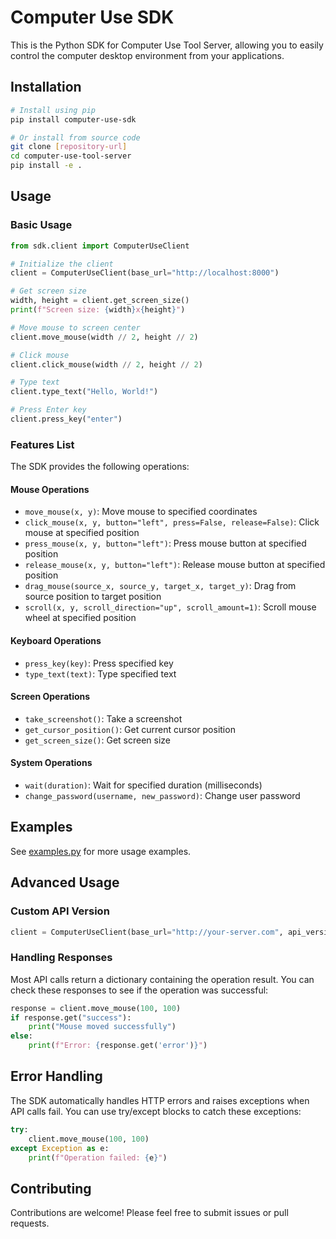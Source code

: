 # Computer Use SDK

This is the Python SDK for Computer Use Tool Server, allowing you to easily control the computer desktop environment from your applications.

## Installation

```bash
# Install using pip
pip install computer-use-sdk

# Or install from source code
git clone [repository-url]
cd computer-use-tool-server
pip install -e .
```

## Usage

### Basic Usage

```python
from sdk.client import ComputerUseClient

# Initialize the client
client = ComputerUseClient(base_url="http://localhost:8000")

# Get screen size
width, height = client.get_screen_size()
print(f"Screen size: {width}x{height}")

# Move mouse to screen center
client.move_mouse(width // 2, height // 2)

# Click mouse
client.click_mouse(width // 2, height // 2)

# Type text
client.type_text("Hello, World!")

# Press Enter key
client.press_key("enter")
```

### Features List

The SDK provides the following operations:

#### Mouse Operations
- `move_mouse(x, y)`: Move mouse to specified coordinates
- `click_mouse(x, y, button="left", press=False, release=False)`: Click mouse at specified position
- `press_mouse(x, y, button="left")`: Press mouse button at specified position
- `release_mouse(x, y, button="left")`: Release mouse button at specified position
- `drag_mouse(source_x, source_y, target_x, target_y)`: Drag from source position to target position
- `scroll(x, y, scroll_direction="up", scroll_amount=1)`: Scroll mouse wheel at specified position

#### Keyboard Operations
- `press_key(key)`: Press specified key
- `type_text(text)`: Type specified text

#### Screen Operations
- `take_screenshot()`: Take a screenshot
- `get_cursor_position()`: Get current cursor position
- `get_screen_size()`: Get screen size

#### System Operations
- `wait(duration)`: Wait for specified duration (milliseconds)
- `change_password(username, new_password)`: Change user password

## Examples

See [examples.py](examples.py) for more usage examples.

## Advanced Usage

### Custom API Version

```python
client = ComputerUseClient(base_url="http://your-server.com", api_version="2020-04-01")
```

### Handling Responses

Most API calls return a dictionary containing the operation result. You can check these responses to see if the operation was successful:

```python
response = client.move_mouse(100, 100)
if response.get("success"):
    print("Mouse moved successfully")
else:
    print(f"Error: {response.get('error')}")
```

## Error Handling

The SDK automatically handles HTTP errors and raises exceptions when API calls fail. You can use try/except blocks to catch these exceptions:

```python
try:
    client.move_mouse(100, 100)
except Exception as e:
    print(f"Operation failed: {e}")
```

## Contributing

Contributions are welcome! Please feel free to submit issues or pull requests. 